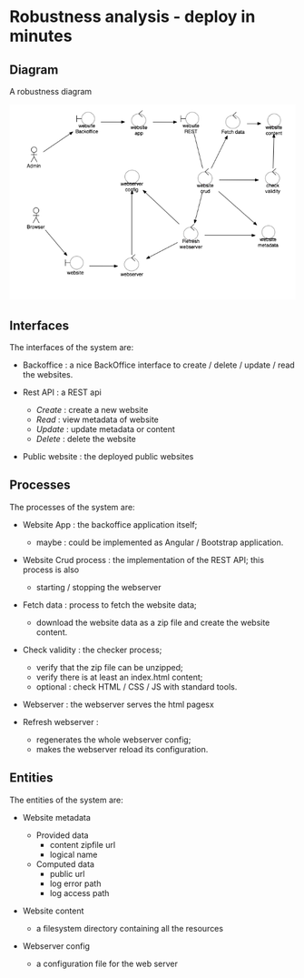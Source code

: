 # Robustness analysis - deploy in minutes

## Diagram

A robustness diagram

![robustness diagram](img/robustness_analysis.png)

## Interfaces

The interfaces of the system are:

* Backoffice : a nice BackOffice interface to create / delete / update / read the websites.

* Rest API : a REST api
    * *Create* : create a new website
    * *Read* : view metadata of website
    * *Update* : update metadata or content
    * *Delete* : delete the website

* Public website : the deployed public websites

## Processes

The processes of the system are:

* Website App : the backoffice application itself;
    * maybe : could be implemented as Angular / Bootstrap application.

* Website Crud process : the implementation of the REST API; this process is also
    * starting / stopping the webserver
        
* Fetch data : process to fetch the website data;
    * download the website data as a zip file and create the website content.

* Check validity : the checker process;
    * verify that the zip file can be unzipped;
    * verify there is at least an index.html content;
    * optional : check HTML / CSS / JS with standard tools.

* Webserver : the webserver serves the html pagesx

* Refresh webserver :
    * regenerates the whole webserver config;
    * makes the webserver reload its configuration.


## Entities

The entities of the system are:

* Website metadata
    * Provided data
        * content zipfile url 
        * logical name
    * Computed data
        * public url
        * log error path
        * log access path

* Website content
    * a filesystem directory containing all the resources

* Webserver config
    * a configuration file for the web server
